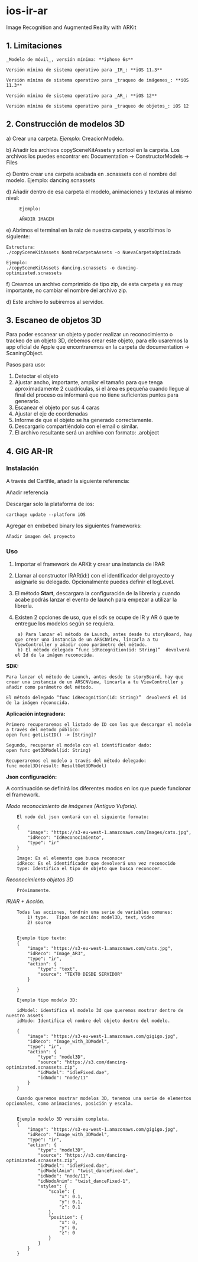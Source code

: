 # ios-ir-ar
Image Recognition and Augmented Reality with ARKit

## 1. Limitaciones

    _Modelo de móvil_, versión mínima: **iphone 6s**

    Versión mínima de sistema operativo para _IR_: **iOS 11.3**

    Versión mínima de sistema operativo para _traqueo de imágenes_: **iOS 11.3**

    Versión mínima de sistema operativo para _AR_: **iOS 12**

    Versión mínima de sistema operativo para _traqueo de objetos_: iOS 12 


## 2. Construcción de modelos 3D

a) Crear una carpeta.  *Ejemplo*: CreacionModelo.

b) Añadir los archivos copySceneKitAssets y scntool en la carpeta.
	Los archivos los puedes encontrar en: Documentation -> ConstructorModels -> Files


c) Dentro crear una carpeta acabada en .scnassets con el nombre del modelo. Ejemplo: dancing.scnassets

d) Añadir dentro de esa carpeta el modelo, animaciones y texturas al mismo nivel:

         Ejemplo:
         
         AÑADIR IMAGEN


e) Abrimos el terminal en la raiz de nuestra carpeta, y escribimos lo siguiente:

	Estructura:
	./copySceneKitAssets NombreCarpetaAssets -o NuevaCarpetaOptimizada
 
	Ejemplo:
	./copySceneKitAssets dancing.scnassets -o dancing-optimizated.scnassets


f) Creamos un archivo comprimido de tipo zip, de esta carpeta y es muy importante, no cambiar el nombre del archivo zip.

d) Este archivo lo subiremos al servidor.


## 3. Escaneo de objetos 3D

Para poder escanear un objeto y poder realizar un reconocimiento o trackeo de un objeto 3D, debemos crear este objeto, para ello usaremos la app oficial de Apple que encontraremos en la carpeta de documentation -> ScaningObject.

Pasos para uso:

1. Detectar el objeto
2. Ajustar ancho, importante, ampliar el tamaño para que tenga aproximadamente 2 cuadrículas, si el área es pequeña cuando llegue al final del proceso os informará que no tiene suficientes puntos para generarlo.
3. Escanear el objeto por sus 4 caras
4. Ajustar el eje de coordenadas
5. Informe de que el objeto se ha generado correctamente.	
6.  Descargarlo compartiéndolo con el email o similar.	
7. El archivo resultante será un archivo con formato:  .arobject



## 4. GIG AR-IR

### Instalación

A través del Cartfile, añadir la siguiente referencia:

Añadir referencia

Descargar solo la plataforma de ios:

	carthage update --platform iOS

Agregar en embebed binary los siguientes frameworks:

	Añadir imagen del proyecto

### Uso

1. Importar el framework de ARKit y crear una instancia de IRAR
2. Llamar al constructor IRAR(id:) con el identificador del proyecto y asignarle su delegado. Opcionalmente puedes definir el logLevel.
3. El método **Start**, descargara la configuración de la librería y cuando acabe podrás lanzar el evento de launch para empezar a utilizar la librería.
4. Existen 2 opciones de uso, que el sdk se ocupe de IR y AR ó que te entregue los modelos según se requiera.

		a) Para lanzar el método de Launch, antes desde tu storyBoard, hay que crear una instancia de un ARSCNView, lincarla a tu ViewController y añadir como parámetro del método.
		b) El método delegado “func idRecognition(id: String)”  devolverá el Id de la imágen reconocida.

**SDK:**

    Para lanzar el método de Launch, antes desde tu storyBoard, hay que crear una instancia de un ARSCNView, lincarla a tu ViewController y añadir como parámetro del método.

    El método delegado “func idRecognition(id: String)”  devolverá el Id de la imágen reconocida.


**Aplicación integradora:**

    Primero recuperaremos el listado de ID con los que descargar el modelo a través del metodo público:
    open func getListID() -> [String]?

    Segundo, recuperar el modelo con el identificador dado:
    open func get3DModel(id: String)

    Recuperaremos el modelo a través del método delegado:
    func model3D(result: ResultGet3DModel)



**Json configuración:**

A continuación se definirá los diferentes modos en los que puede funcionar el framework.


_Modo reconocimiento de imágenes (Antiguo Vuforia)._

        El nodo del json contará con el siguiente formato:

        {
            "image": "https://s3-eu-west-1.amazonaws.com/Images/cats.jpg",
            "idReco": "IdReconocimiento",
            "type": "ir"
        }

        Image: Es el elemento que busca reconocer
        idReco: Es el identificador que devolverá una vez reconocido
        type: Identifica el tipo de objeto que busca reconocer.

_Reconocimiento objetos 3D_

        Próximamente.

_IR/AR + Acción._

        Todas las acciones, tendrán una serie de variables comunes:
            1) type.   Tipos de acción: model3D, text, video
            2) source


        Ejemplo tipo texto:
        {
            "image": "https://s3-eu-west-1.amazonaws.com/cats.jpg",
            "idReco": "Image_AR3",
            "type": "ir",
            "action": {
                "type": "text",
                "source": "TEXTO DESDE SERVIDOR"
            }

        }

        Ejemplo tipo modelo 3D:

        idModel: identifica el modelo 3d que queremos mostrar dentro de nuestro assets
        idNodo: Identifica el nombre del objeto dentro del modelo.

        {
            "image": "https://s3-eu-west-1.amazonaws.com/gigigo.jpg",
            "idReco": "Image_with_3DModel",
            "type": "ir",
            "action": {
                "type": "model3D",
                "source": "https://s3.com/dancing-optimizated.scnassets.zip",
                "idModel": "idleFixed.dae",
                "idNodo": "node/11"
            }
        }

        Cuando queremos mostrar modelos 3D, tenemos una serie de elementos opcionales, como animaciones, posición y escala.


        Ejemplo modelo 3D versión completa.
        {
            "image": "https://s3-eu-west-1.amazonaws.com/gigigo.jpg",
            "idReco": "Image_with_3DModel",
            "type": "ir",
            "action": {
                "type": "model3D",
                "source": "https://s3.com/dancing-optimizated.scnassets.zip",
                "idModel": "idleFixed.dae",
                "idModelAnim": "twist_danceFixed.dae",
                "idNodo": "node/11",
                "idNodoAnim": "twist_danceFixed-1",
                "styles": {
                    "scale": {
                        "x": 0.1,
                        "y": 0.1,
                        "z": 0.1
                    },
                    "position": {
                        "x": 0,
                        "y": 0,
                        "z": 0
                    }
                }
            }
        }
